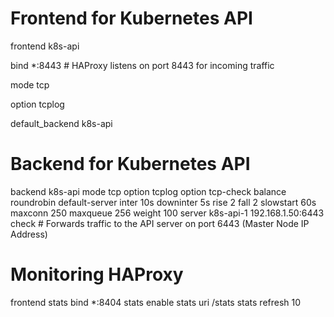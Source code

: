 # Frontend for Kubernetes API
frontend k8s-api

  bind *:8443 # HAProxy listens on port 8443 for incoming traffic
  
  mode tcp
  
  option tcplog
  
  default_backend k8s-api
  

# Backend for Kubernetes API
backend k8s-api
  mode tcp
  option tcplog
  option tcp-check
  balance roundrobin
  default-server inter 10s downinter 5s rise 2 fall 2 slowstart 60s maxconn 250 maxqueue 256 weight 100
  server k8s-api-1 192.168.1.50:6443 check # Forwards traffic to the API server on port 6443 (Master Node IP Address)


# Monitoring HAProxy
frontend stats
  bind *:8404
  stats enable
  stats uri /stats
  stats refresh 10
